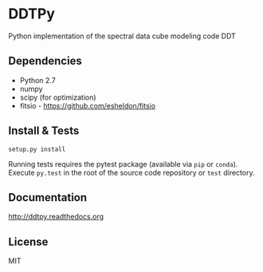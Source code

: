 DDTPy
=====

Python implementation of the spectral data cube modeling code DDT

Dependencies
------------

* Python 2.7
* numpy
* scipy (for optimization)
* fitsio - https://github.com/esheldon/fitsio


Install & Tests
---------------

```
setup.py install
```

Running tests requires the pytest package (available via `pip` or
`conda`).  Execute `py.test` in the root of the source code repository
or `test` directory.

Documentation
-------------

http://ddtpy.readthedocs.org

License
-------

MIT
